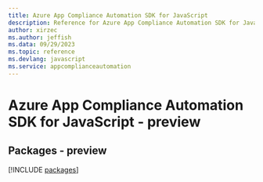 ```yaml
---
title: Azure App Compliance Automation SDK for JavaScript
description: Reference for Azure App Compliance Automation SDK for JavaScript
author: xirzec
ms.author: jeffish
ms.data: 09/29/2023
ms.topic: reference
ms.devlang: javascript
ms.service: appcomplianceautomation
---
```

# Azure App Compliance Automation SDK for JavaScript - preview
## Packages - preview
[!INCLUDE [packages](app-compliance-automation-index.md)]